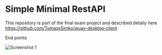 # Simple Minimal RestAPI 

This repository is part of the final exam project and described detaily here 
https://github.com/TomassSimko/wuav-desktop-client

End points 

<div style="display: flex;">
  <img alt="Screenshot 1" src="https://github.com/TomassSimko/wuav-desktop-client/assets/72190589/3d580d9a-3f14-477e-88c4-7910c97c9f37">
</div>
